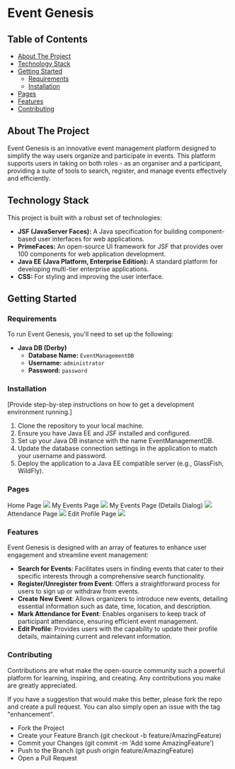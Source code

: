 # Event Genesis

## Table of Contents

- [About The Project](#about-the-project)
- [Technology Stack](#technology-stack)
- [Getting Started](#getting-started)
  - [Requirements](#requirements)
  - [Installation](#installation)
- [Pages](#pages)
- [Features](#features)
- [Contributing](#contributing)

## About The Project

Event Genesis is an innovative event management platform designed to simplify the way users organize and participate in events. This platform supports users in taking on both roles - as an organiser and a participant, providing a suite of tools to search, register, and manage events effectively and efficiently.

## Technology Stack

This project is built with a robust set of technologies:

- **JSF (JavaServer Faces):** A Java specification for building component-based user interfaces for web applications.
- **PrimeFaces:** An open-source UI framework for JSF that provides over 100 components for web application development.
- **Java EE (Java Platform, Enterprise Edition):** A standard platform for developing multi-tier enterprise applications.
- **CSS:** For styling and improving the user interface.

## Getting Started

### Requirements

To run Event Genesis, you'll need to set up the following:

- **Java DB (Derby)**
  - **Database Name:** `EventManagementDB`
  - **Username:** `administrator`
  - **Password:** `password`

### Installation
[Provide step-by-step instructions on how to get a development environment running.]
1.	Clone the repository to your local machine.
2.	Ensure you have Java EE and JSF installed and configured.
3.	Set up your Java DB instance with the name EventManagementDB.
4.	Update the database connection settings in the application to match your username and password.
5.	Deploy the application to a Java EE compatible server (e.g., GlassFish, WildFly).

### Pages
Home Page
<img src="https://github.com/ryantangmj/Event-Management-System/assets/110431837/598e1a42-cb61-40bf-be1f-776eb5ccbff4"/>
My Events Page
<img src="https://github.com/ryantangmj/Event-Management-System/assets/110431837/f9169310-0106-475f-b8c8-01c02be07e35"/>
My Events Page (Details Dialog)
<img src="https://github.com/ryantangmj/Event-Management-System/assets/110431837/595b3514-3b17-4094-bfc1-1cadf971d5de"/>
Attendance Page
<img src="https://github.com/ryantangmj/Event-Management-System/assets/110431837/5e373785-5aaa-4d22-8d6e-f9cf4e33d654"/>
Edit Profile Page
<img src="https://github.com/ryantangmj/Event-Management-System/assets/110431837/8bb5777b-8b66-4235-9a54-6344a97be543"/>

### Features
Event Genesis is designed with an array of features to enhance user engagement and streamline event management:

- **Search for Events**: Facilitates users in finding events that cater to their specific interests through a comprehensive search functionality.
- **Register/Unregister from Event**: Offers a straightforward process for users to sign up or withdraw from events.
- **Create New Event**: Allows organizers to introduce new events, detailing essential information such as date, time, location, and description.
- **Mark Attendance for Event**: Enables organisers to keep track of participant attendance, ensuring efficient event management.
- **Edit Profile**: Provides users with the capability to update their profile details, maintaining current and relevant information.

### Contributing
Contributions are what make the open-source community such a powerful platform for learning, inspiring, and creating. Any contributions you make are greatly appreciated.

If you have a suggestion that would make this better, please fork the repo and create a pull request. You can also simply open an issue with the tag "enhancement".

- Fork the Project
- Create your Feature Branch (git checkout -b feature/AmazingFeature)
- Commit your Changes (git commit -m 'Add some AmazingFeature')
- Push to the Branch (git push origin feature/AmazingFeature)
- Open a Pull Request



